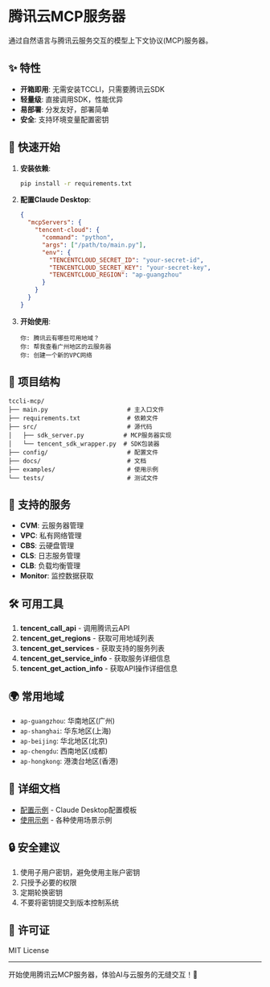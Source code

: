 # 腾讯云MCP服务器

通过自然语言与腾讯云服务交互的模型上下文协议(MCP)服务器。

## ✨ 特性

- **开箱即用**: 无需安装TCCLI，只需要腾讯云SDK
- **轻量级**: 直接调用SDK，性能优异
- **易部署**: 分发友好，部署简单
- **安全**: 支持环境变量配置密钥

## 🚀 快速开始

1. **安装依赖**:
   ```bash
   pip install -r requirements.txt
   ```

2. **配置Claude Desktop**:
   ```json
   {
     "mcpServers": {
       "tencent-cloud": {
         "command": "python",
         "args": ["/path/to/main.py"],
         "env": {
           "TENCENTCLOUD_SECRET_ID": "your-secret-id",
           "TENCENTCLOUD_SECRET_KEY": "your-secret-key",
           "TENCENTCLOUD_REGION": "ap-guangzhou"
         }
       }
     }
   }
   ```

3. **开始使用**:
   ```
   你: 腾讯云有哪些可用地域？
   你: 帮我查看广州地区的云服务器
   你: 创建一个新的VPC网络
   ```

## 📁 项目结构

```
tccli-mcp/
├── main.py                      # 主入口文件
├── requirements.txt             # 依赖文件
├── src/                         # 源代码
│   ├── sdk_server.py           # MCP服务器实现
│   └── tencent_sdk_wrapper.py  # SDK包装器
├── config/                      # 配置文件
├── docs/                        # 文档
├── examples/                    # 使用示例
└── tests/                       # 测试文件
```

## 🎯 支持的服务

- **CVM**: 云服务器管理
- **VPC**: 私有网络管理
- **CBS**: 云硬盘管理
- **CLS**: 日志服务管理
- **CLB**: 负载均衡管理
- **Monitor**: 监控数据获取

## 🛠️ 可用工具

1. **tencent_call_api** - 调用腾讯云API
2. **tencent_get_regions** - 获取可用地域列表
3. **tencent_get_services** - 获取支持的服务列表
4. **tencent_get_service_info** - 获取服务详细信息
5. **tencent_get_action_info** - 获取API操作详细信息

## 🌍 常用地域

- `ap-guangzhou`: 华南地区(广州)
- `ap-shanghai`: 华东地区(上海)
- `ap-beijing`: 华北地区(北京)
- `ap-chengdu`: 西南地区(成都)
- `ap-hongkong`: 港澳台地区(香港)

## 📖 详细文档

- [配置示例](config/) - Claude Desktop配置模板
- [使用示例](examples/) - 各种使用场景示例

## 🔒 安全建议

1. 使用子用户密钥，避免使用主账户密钥
2. 只授予必要的权限
3. 定期轮换密钥
4. 不要将密钥提交到版本控制系统

## 📝 许可证

MIT License

---

开始使用腾讯云MCP服务器，体验AI与云服务的无缝交互！🎉